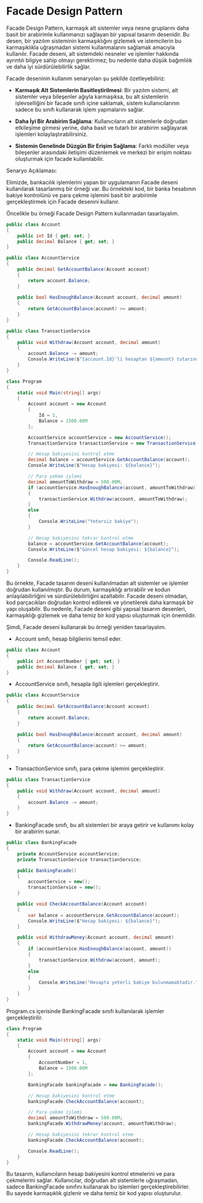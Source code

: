 ﻿# Facade Design Pattern

Facade Design Pattern, karmaşık alt sistemler veya nesne gruplarını daha basit bir arabirimle kullanmanızı sağlayan bir yapısal tasarım desenidir. Bu desen, bir yazılım sisteminin karmaşıklığını gizlemek ve istemcilerin bu karmaşıklıkla uğraşmadan sistemi kullanmalarını sağlamak amacıyla kullanılır. Facade deseni, alt sistemdeki nesneler ve işlemler hakkında ayrıntılı bilgiye sahip olmayı gerektirmez; bu nedenle daha düşük bağımlılık ve daha iyi sürdürülebilirlik sağlar.

Facade deseninin kullanım senaryoları şu şekilde özetleyebiliriz:

- **Karmaşık Alt Sistemlerin Basitleştirilmesi**: Bir yazılım sistemi, alt sistemler veya bileşenler ağıyla karmaşıksa, bu alt sistemlerin işlevselliğini bir facade sınıfı içine saklamak, sistem kullanıcılarının sadece bu sınıfı kullanarak işlem yapmalarını sağlar.

- **Daha İyi Bir Arabirim Sağlama**: Kullanıcıların alt sistemlerle doğrudan etkileşime girmesi yerine, daha basit ve tutarlı bir arabirim sağlayarak işlemleri kolaylaştırabilirsiniz.

- **Sistemin Genelinde Düzgün Bir Erişim Sağlama**: Farklı modüller veya bileşenler arasındaki iletişimi düzenlemek ve merkezi bir erişim noktası oluşturmak için facade kullanılabilir.

Senaryo Açıklaması:

Elimizde, bankacılık işlemlerini yapan bir uygulamanın Facade deseni kullanılarak tasarlanmış bir örneği var. Bu örnekteki kod, bir banka hesabının bakiye kontrolünü ve para çekme işlemini basit bir arabirimle gerçekleştirmek için Facade desenini kullanır.

Öncelikle bu örneği Facade Design Pattern kullanmadan tasarlayalım.

```csharp
public class Account
{
    public int Id { get; set; }
    public decimal Balance { get; set; }
}

public class AccountService
{
    public decimal GetAccountBalance(Account account)
    {
        return account.Balance;
    }
    
    public bool HasEnoughBalance(Account account, decimal amount)
    {
        return GetAccountBalance(account) >= amount;
    }
}

public class TransactionService
{
    public void Withdraw(Account account, decimal amount)
    {
        account.Balance -= amount;
        Console.WriteLine($"{account.Id}'li hesaptan ${amount} tutarında para çekildi.");
    }
}

class Program
{
    static void Main(string[] args)
    {
        Account account = new Account
        {
            Id = 1,
            Balance = 1500.00M
        };

        AccountService accountService = new AccountService();
        TransactionService transactionService = new TransactionService();

        // Hesap bakiyesini kontrol etme
        decimal balance = accountService.GetAccountBalance(account);
        Console.WriteLine($"Hesap bakiyesi: ${balance}");

        // Para çekme işlemi
        decimal amountToWithdraw = 500.00M;
        if (accountService.HasEnoughBalance(account, amountToWithdraw))
        {
            transactionService.Withdraw(account, amountToWithdraw);
        }
        else
        {
            Console.WriteLine("Yetersiz bakiye");
        }

        // Hesap bakiyesini tekrar kontrol etme
        balance = accountService.GetAccountBalance(account);
        Console.WriteLine($"Güncel hesap bakiyesi: ${balance}");

        Console.ReadLine();
    }
}
```
Bu örnekte, Facade tasarım deseni kullanılmadan alt sistemler ve işlemler doğrudan kullanılmıştır. Bu durum, karmaşıklığı artırabilir ve kodun anlaşılabilirliğini ve sürdürülebilirliğini azaltabilir. Facade deseni olmadan, kod parçacıkları doğrudan kontrol edilerek ve yönetilerek daha karmaşık bir yapı oluşabilir. Bu nedenle, Facade deseni gibi yapısal tasarım desenleri, karmaşıklığı gizlemek ve daha temiz bir kod yapısı oluşturmak için önemlidir.

Şimdi, Facade deseni kullanarak bu örneği yeniden tasarlayalım.

- Account sınıfı, hesap bilgilerini temsil eder.
```csharp
public class Account
{
    public int AccountNumber { get; set; }
    public decimal Balance { get; set; }
}
```

- AccountService sınıfı, hesapla ilgili işlemleri gerçekleştirir.

```csharp
public class AccountService
{
    public decimal GetAccountBalance(Account account)
    {
        return account.Balance;
    }

    public bool HasEnoughBalance(Account account, decimal amount)
    {
        return GetAccountBalance(account) >= amount;
    }
}
```
  
- TransactionService sınıfı, para çekme işlemini gerçekleştirir.

```csharp
public class TransactionService
{
    public void Withdraw(Account account, decimal amount)
    {
        account.Balance -= amount;
    }
}
```

- BankingFacade sınıfı, bu alt sistemleri bir araya getirir ve kullanımı kolay bir arabirim sunar.

```csharp
public class BankingFacade
{
    private AccountService accountService;
    private TransactionService transactionService;

    public BankingFacade()
    {
        accountService = new();
        transactionService = new();
    }

    public void CheckAccountBalance(Account account)
    {
        var balance = accountService.GetAccountBalance(account);
        Console.WriteLine($"Hesap bakiyesi: ${balance}");
    }

    public void WithdrawMoney(Account account, decimal amount)
    {
        if (accountService.HasEnoughBalance(account, amount))
        {
            transactionService.Withdraw(account, amount);
        }
        else
        {
            Console.WriteLine("Hesapta yeterli bakiye bulunmamaktadır.");
        }
    }
}
```

Program.cs içerisinde BankingFacade sınıfı kullanılarak işlemler gerçekleştirilir.

```csharp
class Program
{
    static void Main(string[] args)
    {
        Account account = new Account
        {
            AccountNumber = 1,
            Balance = 1500.00M
        };

        BankingFacade bankingFacade = new BankingFacade();

        // Hesap bakiyesini kontrol etme
        bankingFacade.CheckAccountBalance(account);

        // Para çekme işlemi
        decimal amountToWithdraw = 500.00M;
        bankingFacade.WithdrawMoney(account, amountToWithdraw);

        // Hesap bakiyesini tekrar kontrol etme
        bankingFacade.CheckAccountBalance(account);

        Console.ReadLine();
    }
}
```

Bu tasarım, kullanıcıların hesap bakiyesini kontrol etmelerini ve para çekmelerini sağlar. Kullanıcılar, doğrudan alt sistemlerle uğraşmadan, sadece BankingFacade sınıfını kullanarak bu işlemleri gerçekleştirebilirler. Bu sayede karmaşıklık gizlenir ve daha temiz bir kod yapısı oluşturulur.